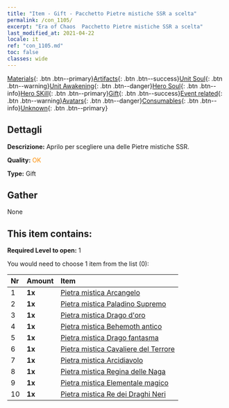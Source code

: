 ```yaml
---
title: "Item - Gift - Pacchetto Pietre mistiche SSR a scelta"
permalink: /con_1105/
excerpt: "Era of Chaos  Pacchetto Pietre mistiche SSR a scelta"
last_modified_at: 2021-04-22
locale: it
ref: "con_1105.md"
toc: false
classes: wide
---
```

 [Materials](/ItemsIT/){: .btn .btn--primary}[Artifacts](/ItemsIT/Artifacts/){: .btn .btn--success}[Unit Soul](/ItemsIT/UnitSoul/){: .btn .btn--warning}[Unit Awakening](/ItemsIT/UnitAwakening/){: .btn .btn--danger}[Hero Soul](/ItemsIT/HeroSoul/){: .btn .btn--info}[Hero SKill](/ItemsIT/HeroSkill/){: .btn .btn--primary}[Gift](/ItemsIT/Gift/){: .btn .btn--success}[Event related](/ItemsIT/Events/){: .btn .btn--warning}[Avatars](/ItemsIT/Avatars/){: .btn .btn--danger}[Consumables](/ItemsIT/Consumables/){: .btn .btn--info}[Unknown](/ItemsIT/Unknown/){: .btn .btn--primary}

## Dettagli
 **Descrizione:** Aprilo per scegliere una delle Pietre mistiche SSR.

 **Quality:** <span style="color: #FF8C00">OK</span>

 **Type:** Gift

## Gather

  None

## This item contains:

 **Required Level to open:** 1

 You would need to choose 1 item from the list (0):

  | Nr | Amount |     Item    |
  |:---|:-------|:------------|
  | 1 |  **1x** | [Pietra mistica Arcangelo](/it/Items/unt_288/) |  | 
  | 2 |  **1x** | [Pietra mistica Paladino Supremo](/it/Items/unt_289/) |  | 
  | 3 |  **1x** | [Pietra mistica Drago d'oro](/it/Items/unt_295/) |  | 
  | 4 |  **1x** | [Pietra mistica Behemoth antico](/it/Items/unt_311/) |  | 
  | 5 |  **1x** | [Pietra mistica Drago fantasma](/it/Items/unt_303/) |  | 
  | 6 |  **1x** | [Pietra mistica Cavaliere del Terrore](/it/Items/unt_302/) |  | 
  | 7 |  **1x** | [Pietra mistica Arcidiavolo](/it/Items/unt_318/) |  | 
  | 8 |  **1x** | [Pietra mistica Regina delle Naga](/it/Items/unt_325/) |  | 
  | 9 |  **1x** | [Pietra mistica Elementale magico](/it/Items/unt_347/) |  | 
  | 10 |  **1x** | [Pietra mistica Re dei Draghi Neri](/it/Items/unt_334/) |  | 
